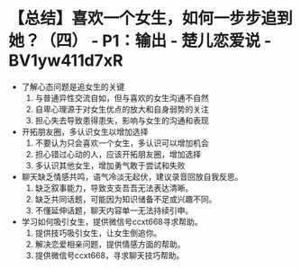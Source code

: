 # 【总结】喜欢一个女生，如何一步步追到她？（四） - P1：输出 - 楚儿恋爱说 - BV1yw411d7xR

-   了解心态问题是追女生的关键
    1.  与普通异性交流自如，但与喜欢的女生沟通不自然
    2.  自卑心理源于对女生优点的放大和自身弱势的关注
    3.  担心失去导致患得患失，影响与女生的沟通和表现
-   开拓朋友圈，多认识女生以增加选择
    1.  不要认为只会喜欢一个女生，多认识可以增加机会
    2.  担心错过心动的人，应该开拓朋友圈，增加选择
    3.  多认识其他女生，增加勇气敢于尝试和失败
-   聊天缺乏情感共鸣，语气冷淡无起伏，建议录音回放自我反思。
    1.  缺乏叙事能力，导致支支吾吾无法表达清晰。
    2.  缺乏共同话题，可能因为知识储备不足或兴趣不同。
    3.  不懂延伸话题，聊天内容单一无法持续引申。
-   学习如何吸引女生，提供微信号ccxt668寻求帮助。
    1.  提供技巧吸引女生，让女生倒追你。
    2.  解决恋爱相亲问题，提供情感方面的帮助。
    3.  提供微信号ccxt668，寻求聊天技巧帮助。